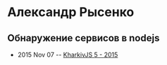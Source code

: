# Александр Рысенко

## Обнаружение сервисов в nodejs
- 2015 Nov 07 -- [KharkivJS 5 - 2015](https://www.youtube.com/watch?v=jlFAZn0Mk2E)    
